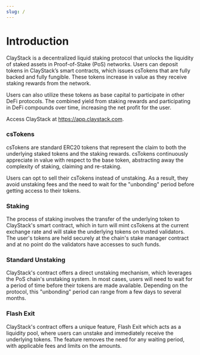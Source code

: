 ```yaml
---
slug: /
---
```


# Introduction

ClayStack is a decentralized liquid staking protocol that unlocks the liquidity of staked assets in Proof-of-Stake (PoS) networks. Users can deposit tokens in ClayStack’s smart contracts, which issues csTokens that are fully backed and fully fungible. These tokens increase in value as they receive staking rewards from the network.

Users can also utilize these tokens as base capital to participate in other DeFi protocols. The combined yield from staking rewards and participating in DeFi compounds over time, increasing the net profit for the user.

Access ClayStack at https://app.claystack.com.

### csTokens

csTokens are standard ERC20 tokens that represent the claim to both the underlying staked tokens and the staking rewards. csTokens continuously appreciate in value with respect to the base token, abstracting away the complexity of staking, claiming and re-staking.

Users can opt to sell their csTokens instead of unstaking. As a result, they avoid unstaking fees and the need to wait for the "unbonding" period before getting access to their tokens.

### Staking

The process of staking involves the transfer of the underlying token to ClayStack's smart contract, which in turn will mint csTokens at the current exchange rate and will stake the underlying tokens on trusted validators. The user's tokens are held securely at the chain's stake manager contract and at no point do the validators have accesses to such funds.

### Standard Unstaking

ClayStack's contract offers a direct unstaking mechanism, which leverages the PoS chain's unstaking system. In most cases, users will need to wait for a period of time before their tokens are made available. Depending on the protocol, this "unbonding" period can range from a few days to several months.

### Flash Exit

ClayStack's contract offers a unique feature, Flash Exit which acts as a liquidity pool, where users can unstake and immediately receive the underlying tokens. The feature removes the need for any waiting period, with applicable fees and limits on the amounts.

[//]: # (- [ClayStack LitePaper]&#40;#&#41;)

[//]: # ()
[//]: # (```)

[//]: # (TODO)

[//]: # (Add Link to LitePaper)

[//]: # (```)
